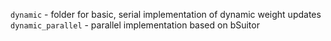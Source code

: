 `dynamic` - folder for basic, serial implementation of dynamic weight updates
`dynamic_parallel` - parallel implementation based on bSuitor

